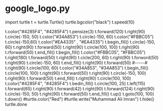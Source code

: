 # google_logo.py

import turtle 
t = turtle.Turtle()
turtle.bgcolor("black")
t.speed(10)

t.color("#4285F4", "#4285F4")
t.pensize(3)
t.forward(120)
t.right(90)
t.circle(-150, 50)
t.color("#34A853")
t.circle(-150, 60)
t.color("#FBBC05")
t.circle(-150,60)
t.color("#EA4335" , "#EA4335")
t.begin_fill()
t.circle(-150, 60)
t.right(90)
t.forward(50)
t.right(90)
t.circle(100, 100)
t.right(90)
t.rforward(50)
t.end_fill()
t.begin_fill()
t.color("#FBBC05", "#FBBC05")
t.right(180)
t.forward(50)
t.right(90)
t.cicle(200, 60)
t.right(90)
t.forword(50)
t.right(90)
t.circle(-150, 60)
t.end_fill()
t.right(90)
t.forward(50) #-----#
t.right(90)
t.circle(100, 60)
t.color("#34A853", "#34A853")
t.begin_fill()
t.circle(100, 100)
t.right(90)
t.forward(50)
t.right(90)
t.circle(-150, 100)
t.right(90)
t.forward(50)
t.end_fill()
t.right(90)
t.circle(100, 100)
t.color("#4285F4", "#4285F4")
t.bedin_fill()
t.circle(100, 25)
t.left(115)
t.forward(65)
t.right(90)
t.forward(42)
t.right(90)
t.forward(124)
t.right(90)
t.circle(-150, 50)
t.right(90)
t.forward(50)
t.end_fill()
t.up()
t.goto(100, 100)
t.down()
#turtle.color("Red")
#turtle.write("Muhammad Ali Imran")
t.hide()
turtle.done
